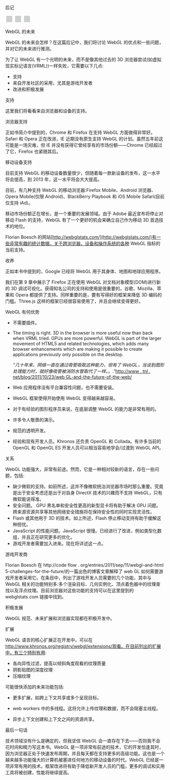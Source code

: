 后记

![image](img/frontdot.jpg)

WebGL 的未来

WebGL 的未来会怎样？在这篇后记中，我们将讨论 WebGL 的优点和一些问题，并对它的未来进行推测。

为了让 WebGL 有一个光明的未来，而不是像其他过去的 3D 浏览器尝试(如虚拟现实标记语言(VRML))一样失败，它需要以下几点:

*   支持
*   来自开发社区的采用，尤其是游戏开发者
*   改进和积极发展

支持

这里我们将看看来自浏览器和设备的支持。

浏览器支持

正如书简介中提到的，Chrome 和 Firefox 在支持 WebGL 方面做得非常好。Safari 和 Opera 正在改进，IE 近期没有原生支持 WebGL 的计划。虽然五年前这可能是一场灾难，但 IE 并没有获得它曾经享有的市场份额——Chrome 已经超过了它，Firefox 也紧随其后。

移动设备支持

目前支持 WebGL 的移动设备数量很少，但随着每一款新设备的发布，这一水平将会提高，到 2013 年，这一水平将会大大提高。

目前，有几种支持 WebGL 的移动浏览器:Firefox Mobile、Android 浏览器、Opera Mobile(仅限 Android)、BlackBerry Playbook 和 iOS Mobile Safari(目前仅支持 iAd)。

移动市场份额正在增长，是一个重要的发展领域。由于 Adobe 最近宣布将停止对移动 Flash 的支持，WebGL 有了一个更好的机会来确立自己作为移动 3D 首选技术的地位。

Florian Boesch 的网站[http://webglstats.com/](http://webglstats.com/)有一些非常有趣的统计数据，关于跨浏览器、设备和操作系统的各种 WebGL 指标的当前支持。

收养

正如本书中提到的，Google 已经将 WebGL 用于其身体、地图和地球应用程序。

我们在第 9 章中展示了 Firefox 正在使用 WebGL 对文档对象模型(DOM)进行新的 3D 调试可视化。获得知名公司的支持和使用是很重要的，谷歌、Mozilla、苹果和 Opera 都提供了支持。同样重要的是，要有写得好的框架来降低 3D 编码的门槛。Three.js 这样的框架已经很容易使用了，并且会继续变得更好。

WebGL 有何优势

*   不需要插件。
*   The timing is right. 3D in the browser is more useful now than back when VRML tried. GPUs are more powerful. WebGL is part of the larger movement of HTML5 and related technologies, which adds many browser enhancements which are making it possible to create applications previously only possible on the desktop.

    *“几十年来，网络一直在通过吸管吸取这种能力，但有了 WebGL，当谈到图形处理能力时，就好像吸管被消防水管取代了一样。。."*[http://www . tnl . net/blog/2011/10/23/web GL-and-the-future-of-the-web/](http://www.tnl.net/blog/2011/10/23/webgl-and-the-future-of-the-web/)

*   Web 应用程序没有平台兼容性问题，也不需要安装。
*   WebGL 框架使得开始使用 WebGL 变得越来越容易。
*   对于有经验的图形程序员来说，在底层调整 WebGL 的能力是非常有用的。
*   许多令人敬畏的演示。
*   规范的透明开发。
*   经验和现有开发人员。Khronos 还负责 OpenGL 和 Collada。有许多当前的 OpenGL 和 OpenGL ES 开发人员可以相当容易地学会/过渡到 WebGL API。

关系

WebGL 功能强大，非常有前途。然而，它是一种相对较新的语言，存在一些问题，包括:

*   缺少微软的支持。如前所述，这并不像微软统治浏览器市场时那么重要。究竟是出于安全考虑还是出于对自身 DirectX 技术的兴趣而不支持 WebGL，只有微软能说得准。
*   安全问题。 GPU 黑名单和安全性更高的新型显卡将有助于解决 GPU 问题。跨来源资源共享等其他网络安全措施将在保持安全性的同时实现灵活性。
*   Flash 或其他用于 3D 的技术。如上所述，Flash 停止移动支持有助于缓解这种担忧。
*   JavaScript 的性能问题。JavaScript 很慢。已经进行了改进，例如类型化数组，并且正在研究更多的优化。
*   游戏开发者需要加入进来。现在将详述这一点。

游戏开发商

Florian Boesch 在 http://code flow . org/entries/2011/sep/11/webgl-and-html 5-challenges-for-the-future/的一篇出色的博客文章解释了 web GL 如何需要游戏开发者采用它。在条目中，列出了游戏开发人员需要的几个功能，其中与 WebGL 相关的功能特别多:多个渲染目标、几何实例化、顶点着色器中的纹理查找以及浮点纹理。目前浏览器对这些功能的支持可以在这里提到的 webglstats.com 链接中找到。

积极发展

WebGL 规范、未来扩展和浏览器实现都在积极开发中。

扩展

WebGL 语言的核心扩展正在开发中，可以在 http://www.khronos.org/registry/webgl/extensions/观看。在目前列出的扩展中，有三个特别有用:

*   各向异性过滤，提高以倾斜角度观看的纹理质量
*   阴影贴图的深度纹理
*   压缩纹理

可能很快添加的未来功能包括:

*   更多扩展，如跨上下文共享或多个呈现目标。
*   web workers 中的多线程。这将允许上传纹理和数据，而不会阻塞主线程。

*   异步上下文创建和上下文之间的资源共享。

最后一句话

技术领域没有什么是确定的，但我坚信 WebGL 会一直存在下去——否则我不会花时间和精力写这本书。WebGL 是一项非常有前途的技术，它的开发恰逢其时，因为浏览器正处于快速发布周期，并且每天都在支持更多的高级功能。这也是一个越来越多功能强大的计算机被塞进任何地方的移动设备的时代。WebGL 已经是一项非常有用的技术。框架改进将有助于降低新开发人员的门槛，更多的调试和实用工具将被创建，性能将继续提高。